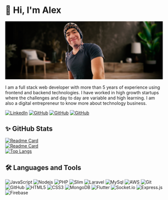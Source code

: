 # 👋 Hi, I'm Alex

[![avatar](assets/profile_background.jpg)](https://github.com/alexchristianqr)

I am a full stack web developer with more than 5 years of experience using frontend and backend technologies. I have worked in high growth startups where the challenges and day to day are variable and high learning. I am also a digital entrepreneur to know more about technology business.

[![LinkedIn](https://img.shields.io/badge/LinkedIn-0077B5?logo=linkedin&logoColor=white)](https://www.linkedin.com/in/alexchristianqr/)
[![GitHub](https://visitor-badge.glitch.me/badge?page_id=alexchristianqr.portfolio.issue.1)](https://visitor-badge.glitch.me/badge?page_id=alexchristianqr.portfolio.issue.1)
[![GitHub](https://img.shields.io/github/followers/alexchristianqr?label=followers)](https://github.com/alexchristianqr?tab=followers)
[![GitHub](https://img.shields.io/github/stars/alexchristianqr)](https://github.com/alexchristianqr?tab=stars)

## ✨ GitHub Stats

[![Readme Card](https://github-readme-stats.vercel.app/api?username=alexchristianqr&show_icons=true&theme=vue-dark)](https://github.com/alexchristianqr)
<br>
[![Readme Card](https://github-readme-stats.vercel.app/api/pin/?username=alexchristianqr&repo=portfolio&theme=vue-dark)](https://github.com/alexchristianqr/portfolio)
<br>
[![Top Langs](https://github-readme-stats.vercel.app/api/top-langs/?username=alexchristianqr&layout=compact&theme=vue-dark)](https://github.com/alexchristianqr)

## 🛠️ Languages and Tools

![JavaScript](https://img.shields.io/badge/-JavaScript-black?style=flat-square&logo=javascript)
![Nodejs](https://img.shields.io/badge/-Nodejs-black?style=flat-square&logo=Node.js)
![PHP](https://img.shields.io/badge/-PHP-black?style=flat-square&logo=PHP)
![Slim](https://img.shields.io/badge/-Slim-black?style=flat-square&logo=Slim)
![Laravel](https://img.shields.io/badge/-Laravel-black?style=flat-square&logo=Laravel)
![MySql](https://img.shields.io/badge/-MySql-black?style=flat-square&logo=mysql)
![AWS](https://img.shields.io/badge/-AWS-black?style=flat-square&logo=AWS)
![Git](https://img.shields.io/badge/-Git-black?style=flat-square&logo=git)
![GitHub](https://img.shields.io/badge/-GitHub-black?style=flat-square&logo=github)
![HTML5](https://img.shields.io/badge/-HTML5-black?style=flat-square&logo=html5&logoColor=white)
![CSS3](https://img.shields.io/badge/-CSS3-black?style=flat-square&logo=css3)
![MongoDB](https://img.shields.io/badge/-MongoDB-black?style=flat-square&logo=mongodb)
![Flutter](https://img.shields.io/badge/-Flutter-black?style=flat-square&logo=Flutter)
![Socket.io](https://img.shields.io/badge/-Socket-black?style=flat-square&logo=socket.io)
![Express.js](https://img.shields.io/badge/-Express-black?style=flat-square&logo=Express)
![Firebase](https://img.shields.io/badge/-Firebase-black?style=flat-square&logo=Firebase)
